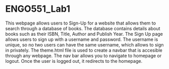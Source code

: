 # ENGO551_Lab1


This webpage allows users to Sign-Up for a website that allows them to search through a database of books.
The database contains details about books such as their ISBN, Title, Author and Publish Year.
The Sign Up page allows users to sign up with a username and password.
The username is unique, so no two users can have the same username, which allows to sign in privately.
The theme.html file is used to create a navbar that is accesible through any webpage.
The nav bar allows you to navigate to homepage or logout.
Once the user is logged out, it redirects to the homepage.
